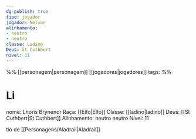 ```yaml
---
dg-publish: true
tipo: jogador
jogador: Nelson
alinhamento:
- neutro
- neutro
classe: Ladino
Deus: St Cuthbert
nivel: 11
---
```

%%
[[personagem|personagem]] [[jogadores|jogadores]]
tags: 
%%

# Li
nome: Lhoris Brynenor
Raça: [[Elfo|Elfo]]
Classe: [[ladino|ladino]]
Deus: [[St Cuthbert|St Cuthbert]]
Alinhamento: neutro neutro
Nível: 11

tio de [[Personagens/Aladrail|Aladrail]]
